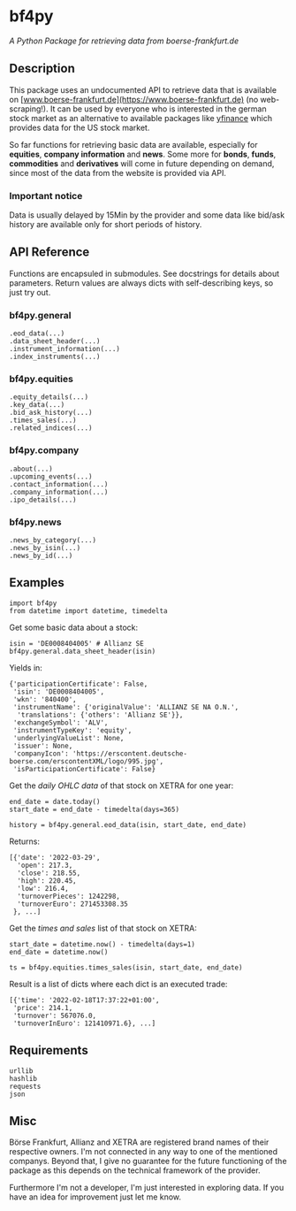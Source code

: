 # bf4py
*A Python Package for retrieving data from boerse-frankfurt.de*

## Description

This package uses an undocumented API to retrieve data that is available on [www.boerse-frankfurt.de](https://www.boerse-frankfurt.de) (no web-scraping!). It can be used by everyone who is interested in the german stock market as an alternative to available packages like [yfinance](https://github.com/ranaroussi/yfinance) which provides data for the US stock market.

So far functions for retrieving basic data are available, especially for **equities**, **company information** and **news**. Some more for **bonds**, **funds**, **commodities** and **derivatives** will come in future depending on demand, since most of the data from the website is provided via API.

### Important notice
Data is usually delayed by 15Min by the provider and some data like bid/ask history are available only for short periods of history.

## API Reference

Functions are encapsuled in submodules. See docstrings for details about parameters. Return values are always dicts with self-describing keys, so just try out.

### bf4py.general

	.eod_data(...)
	.data_sheet_header(...)
	.instrument_information(...)
	.index_instruments(...)

### bf4py.equities

	.equity_details(...)
	.key_data(...)
	.bid_ask_history(...)
	.times_sales(...)
	.related_indices(...)
	
### bf4py.company

	.about(...)
	.upcoming_events(...)
	.contact_information(...)
	.company_information(...)
	.ipo_details(...)

### bf4py.news

	.news_by_category(...)
	.news_by_isin(...)
	.news_by_id(...)

## Examples

	import bf4py
	from datetime import datetime, timedelta

Get some basic data about a stock:

	isin = 'DE0008404005' # Allianz SE
	bf4py.general.data_sheet_header(isin)

Yields in:

	{'participationCertificate': False,
	 'isin': 'DE0008404005',
	 'wkn': '840400',
	 'instrumentName': {'originalValue': 'ALLIANZ SE NA O.N.',
	  'translations': {'others': 'Allianz SE'}},
	 'exchangeSymbol': 'ALV',
	 'instrumentTypeKey': 'equity',
	 'underlyingValueList': None,
	 'issuer': None,
	 'companyIcon': 'https://erscontent.deutsche-boerse.com/erscontentXML/logo/995.jpg',
	 'isParticipationCertificate': False}

Get the *daily OHLC data* of that stock on XETRA for one year:
	
	end_date = date.today()
	start_date = end_date - timedelta(days=365)
	
	history = bf4py.general.eod_data(isin, start_date, end_date)
	
Returns:
	
	[{'date': '2022-03-29',
	  'open': 217.3,
	  'close': 218.55,
	  'high': 220.45,
	  'low': 216.4,
	  'turnoverPieces': 1242298,
	  'turnoverEuro': 271453308.35
	 }, ...]

Get the *times and sales* list of that stock on XETRA:
	
	start_date = datetime.now() - timedelta(days=1)
	end_date = datetime.now()
	
	ts = bf4py.equities.times_sales(isin, start_date, end_date)

Result is a list of dicts where each dict is an executed trade:

	[{'time': '2022-02-18T17:37:22+01:00',
	 'price': 214.1,
	 'turnover': 567076.0,
	 'turnoverInEuro': 121410971.6}, ...]



## Requirements

 	urllib
 	hashlib
  	requests
  	json


## Misc
Börse Frankfurt, Allianz and XETRA are registered brand names of their respective owners. I'm not connected in any way to one of the mentioned companys. Beyond that, I give no guarantee for the future functioning of the package as this depends on the technical framework of the provider.

Furthermore I'm not a developer, I'm just interested in exploring data. If you have an idea for improvement just let me know.